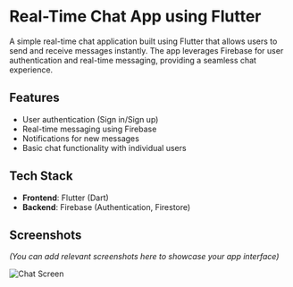 
# Real-Time Chat App using Flutter

A simple real-time chat application built using Flutter that allows users to send and receive messages instantly. The app leverages Firebase for user authentication and real-time messaging, providing a seamless chat experience.

## Features
- User authentication (Sign in/Sign up)
- Real-time messaging using Firebase
- Notifications for new messages
- Basic chat functionality with individual users

## Tech Stack
- **Frontend**: Flutter (Dart)
- **Backend**: Firebase (Authentication, Firestore)

## Screenshots
*(You can add relevant screenshots here to showcase your app interface)*

![Chat Screen](link_to_image)


